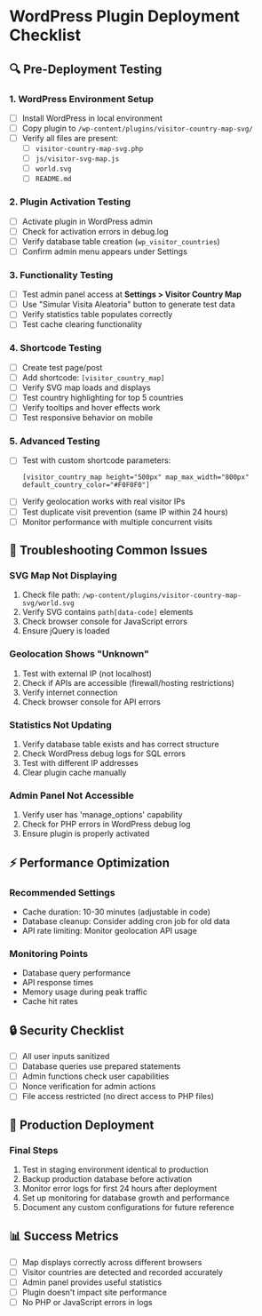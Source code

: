 # WordPress Plugin Deployment Checklist

## 🔍 Pre-Deployment Testing

### 1. WordPress Environment Setup
- [ ] Install WordPress in local environment
- [ ] Copy plugin to `/wp-content/plugins/visitor-country-map-svg/`
- [ ] Verify all files are present:
  - [ ] `visitor-country-map-svg.php`
  - [ ] `js/visitor-svg-map.js`
  - [ ] `world.svg`
  - [ ] `README.md`

### 2. Plugin Activation Testing
- [ ] Activate plugin in WordPress admin
- [ ] Check for activation errors in debug.log
- [ ] Verify database table creation (`wp_visitor_countries`)
- [ ] Confirm admin menu appears under Settings

### 3. Functionality Testing
- [ ] Test admin panel access at **Settings > Visitor Country Map**
- [ ] Use "Simular Visita Aleatoria" button to generate test data
- [ ] Verify statistics table populates correctly
- [ ] Test cache clearing functionality

### 4. Shortcode Testing
- [ ] Create test page/post
- [ ] Add shortcode: `[visitor_country_map]`
- [ ] Verify SVG map loads and displays
- [ ] Test country highlighting for top 5 countries
- [ ] Verify tooltips and hover effects work
- [ ] Test responsive behavior on mobile

### 5. Advanced Testing
- [ ] Test with custom shortcode parameters:
  ```
  [visitor_country_map height="500px" map_max_width="800px" default_country_color="#F0F0F0"]
  ```
- [ ] Verify geolocation works with real visitor IPs
- [ ] Test duplicate visit prevention (same IP within 24 hours)
- [ ] Monitor performance with multiple concurrent visits

## 🐛 Troubleshooting Common Issues

### SVG Map Not Displaying
1. Check file path: `/wp-content/plugins/visitor-country-map-svg/world.svg`
2. Verify SVG contains `path[data-code]` elements
3. Check browser console for JavaScript errors
4. Ensure jQuery is loaded

### Geolocation Shows "Unknown"
1. Test with external IP (not localhost)
2. Check if APIs are accessible (firewall/hosting restrictions)
3. Verify internet connection
4. Check browser console for API errors

### Statistics Not Updating
1. Verify database table exists and has correct structure
2. Check WordPress debug logs for SQL errors
3. Test with different IP addresses
4. Clear plugin cache manually

### Admin Panel Not Accessible
1. Verify user has 'manage_options' capability
2. Check for PHP errors in WordPress debug log
3. Ensure plugin is properly activated

## ⚡ Performance Optimization

### Recommended Settings
- Cache duration: 10-30 minutes (adjustable in code)
- Database cleanup: Consider adding cron job for old data
- API rate limiting: Monitor geolocation API usage

### Monitoring Points
- Database query performance
- API response times
- Memory usage during peak traffic
- Cache hit rates

## 🔒 Security Checklist
- [ ] All user inputs sanitized
- [ ] Database queries use prepared statements
- [ ] Admin functions check user capabilities
- [ ] Nonce verification for admin actions
- [ ] File access restricted (no direct access to PHP files)

## 🚀 Production Deployment

### Final Steps
1. Test in staging environment identical to production
2. Backup production database before activation
3. Monitor error logs for first 24 hours after deployment
4. Set up monitoring for database growth and performance
5. Document any custom configurations for future reference

## 📊 Success Metrics
- [ ] Map displays correctly across different browsers
- [ ] Visitor countries are detected and recorded accurately
- [ ] Admin panel provides useful statistics
- [ ] Plugin doesn't impact site performance
- [ ] No PHP or JavaScript errors in logs
